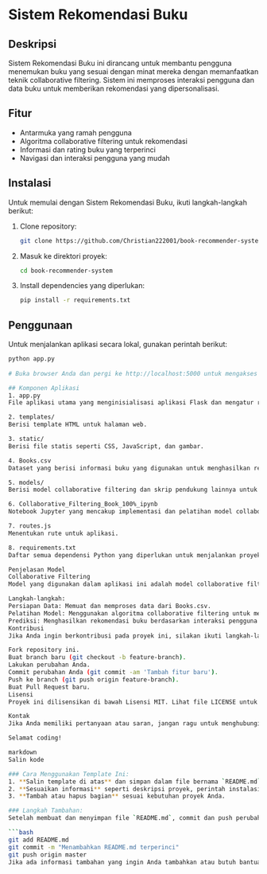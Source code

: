 # Sistem Rekomendasi Buku

## Deskripsi
Sistem Rekomendasi Buku ini dirancang untuk membantu pengguna menemukan buku yang sesuai dengan minat mereka dengan memanfaatkan teknik collaborative filtering. Sistem ini memproses interaksi pengguna dan data buku untuk memberikan rekomendasi yang dipersonalisasi.

## Fitur
- Antarmuka yang ramah pengguna
- Algoritma collaborative filtering untuk rekomendasi
- Informasi dan rating buku yang terperinci
- Navigasi dan interaksi pengguna yang mudah

## Instalasi
Untuk memulai dengan Sistem Rekomendasi Buku, ikuti langkah-langkah berikut:

1. Clone repository:
   ```bash
   git clone https://github.com/Christian222001/book-recommender-system.git
   
2. Masuk ke direktori proyek:
   ```bash
   cd book-recommender-system
   
3. Install dependencies yang diperlukan:
   ```bash
   pip install -r requirements.txt

## Penggunaan
   Untuk menjalankan aplikasi secara lokal, gunakan perintah berikut:
   ```bash
   python app.py
                                                
# Buka browser Anda dan pergi ke http://localhost:5000 untuk mengakses aplikasi.

## Komponen Aplikasi
1. app.py
File aplikasi utama yang menginisialisasi aplikasi Flask dan mengatur routing.

2. templates/
Berisi template HTML untuk halaman web.

3. static/
Berisi file statis seperti CSS, JavaScript, dan gambar.

4. Books.csv
Dataset yang berisi informasi buku yang digunakan untuk menghasilkan rekomendasi.

5. models/
Berisi model collaborative filtering dan skrip pendukung lainnya untuk rekomendasi.

6. Collaborative_Filtering_Book_100%_ipynb
Notebook Jupyter yang mencakup implementasi dan pelatihan model collaborative filtering.

7. routes.js
Menentukan rute untuk aplikasi.

8. requirements.txt
Daftar semua dependensi Python yang diperlukan untuk menjalankan proyek.

Penjelasan Model
Collaborative Filtering
Model yang digunakan dalam aplikasi ini adalah model collaborative filtering. Collaborative filtering memanfaatkan interaksi masa lalu antara pengguna dan item (dalam hal ini buku) untuk membuat rekomendasi. Model ini bekerja dengan menemukan kesamaan antara pengguna berdasarkan rating dan preferensi mereka.

Langkah-langkah:
Persiapan Data: Memuat dan memproses data dari Books.csv.
Pelatihan Model: Menggunakan algoritma collaborative filtering untuk melatih model pada dataset.
Prediksi: Menghasilkan rekomendasi buku berdasarkan interaksi pengguna dan preferensi pengguna serupa.
Kontribusi
Jika Anda ingin berkontribusi pada proyek ini, silakan ikuti langkah-langkah berikut:

Fork repository ini.
Buat branch baru (git checkout -b feature-branch).
Lakukan perubahan Anda.
Commit perubahan Anda (git commit -am 'Tambah fitur baru').
Push ke branch (git push origin feature-branch).
Buat Pull Request baru.
Lisensi
Proyek ini dilisensikan di bawah Lisensi MIT. Lihat file LICENSE untuk informasi lebih lanjut.

Kontak
Jika Anda memiliki pertanyaan atau saran, jangan ragu untuk menghubungi saya di [your-email@example.com].

Selamat coding!

markdown
Salin kode

### Cara Menggunakan Template Ini:
1. **Salin template di atas** dan simpan dalam file bernama `README.md` di root direktori proyek Anda.
2. **Sesuaikan informasi** seperti deskripsi proyek, perintah instalasi, dan informasi kontak dengan detail spesifik dari proyek Anda.
3. **Tambah atau hapus bagian** sesuai kebutuhan proyek Anda.

### Langkah Tambahan:
Setelah membuat dan menyimpan file `README.md`, commit dan push perubahan ke repository Anda:

```bash
git add README.md
git commit -m "Menambahkan README.md terperinci"
git push origin master
Jika ada informasi tambahan yang ingin Anda tambahkan atau butuh bantuan lebih lanjut, silakan beri tahu saya!

